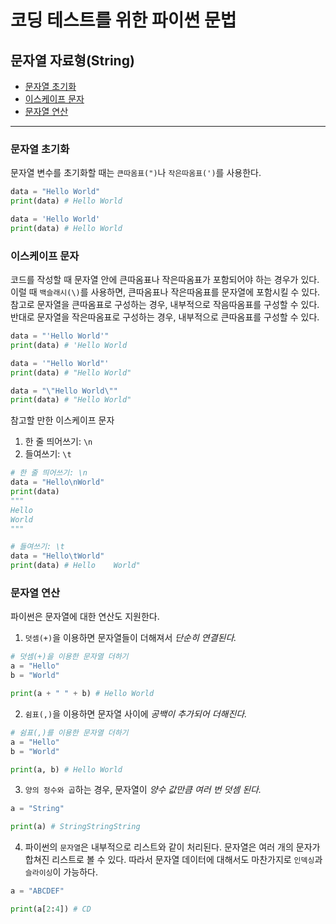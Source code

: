# 코딩 테스트를 위한 파이썬 문법

## 문자열 자료형(String)

- [문자열 초기화](#문자열-초기화) 
- [이스케이프 문자](#이스케이프-문자)
- [문자열 연산](#문자열-연산)

---

### 문자열 초기화

문자열 변수를 초기화할 때는 `큰따옴표(")`나 `작은따옴표(')`를 사용한다.

```python
data = "Hello World"
print(data) # Hello World

data = 'Hello World'
print(data) # Hello World
```

### 이스케이프 문자

코드를 작성할 때 문자열 안에 큰따옴표나 작은따옴표가 포함되어야 하는 경우가 있다. 이럴 때 `백슬래시(\)`를 사용하면, 큰따옴표나 작은따옴표를 문자열에 포함시킬 수 있다. 참고로 문자열을 큰따옴표로 구성하는 경우, 내부적으로 작음따옴표를 구성할 수 있다. 반대로 문자열을 작은따옴표로 구성하는 경우, 내부적으로 큰따옴표를 구성할 수 있다.

```python
data = "'Hello World'"
print(data) # 'Hello World

data = '"Hello World"'
print(data) # "Hello World"

data = "\"Hello World\""
print(data) # "Hello World"
```

참고할 만한 이스케이프 문자
1. 한 줄 띄어쓰기: `\n`
2. 들여쓰기: `\t`

```python
# 한 줄 띄어쓰기: \n
data = "Hello\nWorld"
print(data)
"""
Hello
World
"""

# 들여쓰기: \t
data = "Hello\tWorld"
print(data) # Hello    World"
```

### 문자열 연산

파이썬은 문자열에 대한 연산도 지원한다.

1. `덧셈(+)`을 이용하면 문자열들이 더해져서 *단순히 연결된다.*

```python
# 덧셈(+)을 이용한 문자열 더하기
a = "Hello"
b = "World"

print(a + " " + b) # Hello World
```

2. `쉼표(,)`을 이용하면 문자열 사이에 *공백이 추가되어 더해진다.*

```python
# 쉼표(,)를 이용한 문자열 더하기
a = "Hello"
b = "World"

print(a, b) # Hello World
```

3. `양의 정수와 곱`하는 경우, 문자열이 *양수 값만큼 여러 번 덧셈 된다.*

```python
a = "String"

print(a) # StringStringString
```

4. 파이썬의 `문자열`은 내부적으로 리스트와 같이 처리된다. 문자열은 여러 개의 문자가 합쳐진 리스트로 볼 수 있다. 따라서 문자열 데이터에 대해서도 마찬가지로 `인덱싱`과 `슬라이싱`이 가능하다.

```python
a = "ABCDEF"

print(a[2:4]) # CD
```